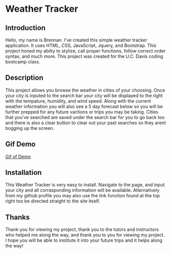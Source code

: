 # Weather Tracker

## Introduction
Hello, my name is Brennan. I've created this simple weather tracker application. It uses HTML, CSS, JavaScript, Jquery, and Bootstrap. This project honed my abilty to stylize, call proper functions, follow correct order syntax, and much more. This project was created for the U.C. Davis coding bootcamp class.

## Description
This project allows you browse the weather in cities of your choosing. Once your city is inputed to the search bar your city will be displayed to the right with the tempature, humidity, and wind speed. Along with the current weather information you will also see a 5 day forecast below so you will be further prepped for any future vactions or trips you may be taking. Cities that you've searched are saved under the search bar for you to go back too and there is also a clear button to clear out your past searches so they arent bogging up the screen.

## Gif Demo
[Gif of Demo](/Assets/06-server-side-apis-homework-demo.png)

## Installation
This Weather Tracker is very easy to install. Navigate to the page, and input your city and all corrasponding information will be available. Alternatively from my github profile you may also use the link function found at the top right too be directed straight to the site itself.

## Thanks
Thank you for viewing my project, thank you to the tutors and instructors who helped me along the way, and thank you to you for viewing my project. I hope you will be able to institute it into your future trips and it helps along the way!